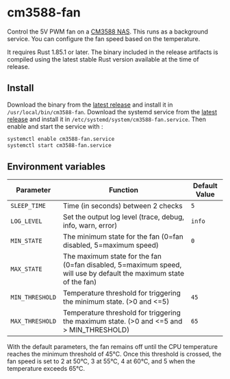 # cm3588-fan

Control the 5V PWM fan on a [CM3588 NAS](https://www.friendlyelec.com/index.php?route=product/product&path=60&product_id=299).
This runs as a background service. You can configure the fan speed based on the temperature.

It requires Rust 1.85.1 or later. The binary included in the release artifacts is compiled using the latest stable Rust version available at the time of release.

## Install

Download the binary from the [latest release](https://github.com/martabal/cm3588-fan/releases/latest/download/cm3588-fan) and install it in `/usr/local/bin/cm3588-fan`. Download the systemd service from the [latest release](https://github.com/martabal/cm3588-fan/releases/latest/download/cm3588-fan.service) and install it in `/etc/systemd/system/cm3588-fan.service`. Then enable and start the service with :

```bash
systemctl enable cm3588-fan.service
systemctl start cm3588-fan.service
```

## Environment variables

| Parameter       | Function                                                                                                          | Default Value |
| --------------- | ----------------------------------------------------------------------------------------------------------------- | ------------- |
| `SLEEP_TIME`    | Time (in seconds) between 2 checks                                                                                | `5`           |
| `LOG_LEVEL`     | Set the output log level (trace, debug, info, warn, error)                                                        | `info`        |
| `MIN_STATE`     | The minimum state for the fan (0=fan disabled, 5=maximum speed)                                                   | `0`           |
| `MAX_STATE`     | The maximum state for the fan (0=fan disabled, 5=maximum speed, will use by default the maximum state of the fan) |               |
| `MIN_THRESHOLD` | Temperature threshold for triggering the minimum state.  (>0 and <=5)                                             | `45`          |
| `MAX_THRESHOLD` | Temperature threshold for triggering the maximum state.    (>0 and <=5 and > MIN_THRESHOLD)                       | `65`          |

With the default parameters, the fan remains off until the CPU temperature reaches the minimum threshold of 45°C. Once this threshold is crossed, the fan speed is set to 2 at 50°C, 3 at 55°C, 4 at 60°C, and 5 when the temperature exceeds 65°C.
